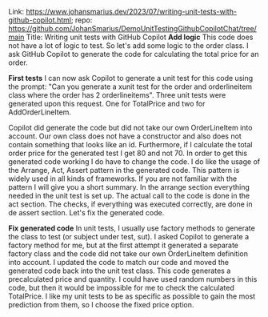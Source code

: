 Link: https://www.johansmarius.dev/2023/07/writing-unit-tests-with-github-copilot.html; repo: https://github.com/JohanSmarius/DemoUnitTestingGithubCopilotChat/tree/main
Title: Writing unit tests with GitHub Copilot
**Add logic**
This code does not have a lot of logic to test. So let's add some logic to the order class. I ask GitHub Copilot to generate the code for calculating the total price for an order.

**First tests**
I can now ask Copilot to generate a unit test for this code using the prompt: "Can you generate a xunit test for the order and orderlineitem class where the order has 2 orderlineitems".
Three unit tests were generated upon this request. One for TotalPrice and two for AddOrderLineItem.

Copilot did generate the code but did not take our own OrderLineItem into account. Our own class does not have a constructor and also does not contain something that looks like an id. Furthermore, if I calculate the total order price for the generated test I get 80 and not 70. In order to get this generated code working I do have to change the code. I do like the usage of the Arrange, Act, Assert pattern in the generated code. This pattern is widely used in all kinds of frameworks. If you are not familiar with the pattern I will give you a short summary. In the arrange section everything needed in the unit test is set up. The actual call to the code is done in the act section. The checks, if everything was executed correctly, are done in de assert section.  Let's fix the generated code.

**Fix generated code**
In unit tests, I usually use factory methods to generate the class to test (or subject under test, sut). 
I asked Copilot to generate a factory method for me, but at the first attempt it generated a separate factory class and the code did not take our own OrderLineItem definition into account. I updated the code to match our code and moved the generated code back into the unit test class. This code generates a precalculated price and quantity. I could have used random numbers in this code, but then it would be impossible for me to check the calculated TotalPrice. I like my unit tests to be as specific as possible to gain the most prediction from them, so I choose the fixed price option.